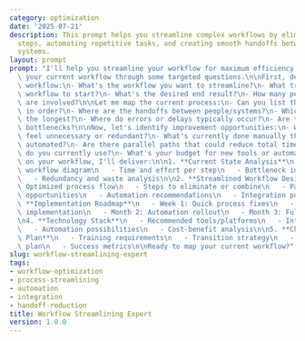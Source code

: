 ```yaml
---
category: optimization
date: '2025-07-21'
description: This prompt helps you streamline complex workflows by eliminating unnecessary
  steps, automating repetitive tasks, and creating smooth handoffs between teams or
  systems.
layout: prompt
prompt: "I'll help you streamline your workflow for maximum efficiency. Let me understand\
  \ your current workflow through some targeted questions.\n\nFirst, describe your\
  \ workflow:\n- What's the workflow you want to streamline?\n- What triggers the\
  \ workflow to start?\n- What's the desired end result?\n- How many people/systems\
  \ are involved?\n\nLet me map the current process:\n- Can you list the main steps\
  \ in order?\n- Where are the handoffs between people/systems?\n- Which steps take\
  \ the longest?\n- Where do errors or delays typically occur?\n- Are there any approval\
  \ bottlenecks?\n\nNow, let's identify improvement opportunities:\n- Which steps\
  \ feel unnecessary or redundant?\n- What's currently done manually that could be\
  \ automated?\n- Are there parallel paths that could reduce total time?\n- What tools/systems\
  \ do you currently use?\n- What's your budget for new tools or automation?\n\nBased\
  \ on your workflow, I'll deliver:\n\n1. **Current State Analysis**\n   - Visual\
  \ workflow diagram\n   - Time and effort per step\n   - Bottleneck identification\n\
  \   - Redundancy and waste analysis\n\n2. **Streamlined Workflow Design**\n   -\
  \ Optimized process flow\n   - Steps to eliminate or combine\n   - Parallel processing\
  \ opportunities\n   - Automation recommendations\n   - Integration points\n\n3.\
  \ **Implementation Roadmap**\n   - Week 1: Quick process fixes\n   - Week 2-4: Tool\
  \ implementation\n   - Month 2: Automation rollout\n   - Month 3: Full optimization\n\
  \n4. **Technology Stack**\n   - Recommended tools/platforms\n   - Integration requirements\n\
  \   - Automation possibilities\n   - Cost-benefit analysis\n\n5. **Change Management\
  \ Plan**\n   - Training requirements\n   - Transition strategy\n   - Communication\
  \ plan\n   - Success metrics\n\nReady to map your current workflow?"
slug: workflow-streamlining-expert
tags:
- workflow-optimization
- process-streamlining
- automation
- integration
- handoff-reduction
title: Workflow Streamlining Expert
version: 1.0.0
---
```

